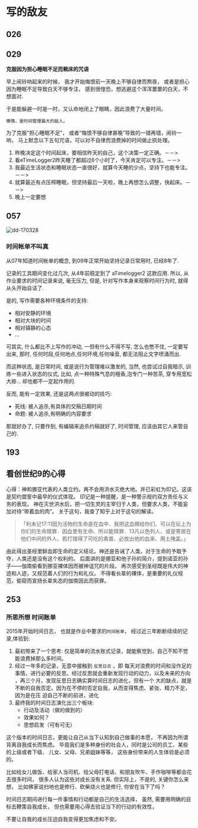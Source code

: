 # 写的敌友

## 026

## 029

**克服因为担心睡眠不足而赖床的咒语**

早上闹铃响起来的时候，
我才开始悔恨前一天晚上不够自律而熬夜，
或者是担心因为睡眠不足导致白天不够专注，
感到很惶恐，想逃避这个浑浑噩噩的白天，不想面对.

于是能躲避一时是一时，又认命地闭上了眼睛，因此浪费了大量时间。

    懒惰，是时间管理最大的敌人。

为了克服“担心睡眠不足”，
或者“悔恨不够自律甚晚”导致的一错再错，闹铃一响，
马上默念以下五句咒语，可以对不自律而浪费掉的时间做止损处理。

1. 昨晚决定这个时间起床，要相信昨天的自己，这个决策一定正确。－－>
1.  看eTimeLogger2昨天睡了都超过6个小时了，今天肯定可以专注。－－>
1.   我最近生活状态和睡眠状态一直很好，就算今天睡的少点，坚持下也能专注。－－>
1.  就算最近有点压榨睡眠，但坚持最后一天啦，晚上再想怎么调整，快起床。－－>
1. 晚上一定要想

## 057

![dd-170328](http://openmindclub.qiniucdn.com/res/tapes/GC4/S10E15gDAMA/dd-170328.jpg?imageView2/2/w/200)

### 时间帐单不叫真

从07年知道时间帐单的概念,
到09年正常开始坚持记录日常用时,
已经8年了.

记录的工具期间变化过几次, 从4年前稳定到了 aTimelogger2 这款应用.
所以, 从作业要求的时间记录来说, 毫无压力,
但是, 针对写作本身来观察时间行为时, 就得从头开始自诘了.

是的, 写作需要各种环境条件的支持:

- 相对安静的环境
- 相对大块的时间
- 相对镇静的心态
- ...

可其实, 什么都比不上写作的冲动,
一但有什么不得不写, 怎么也憋不住, 一定要写出来,
那时, 任何时段,任何地点,任何环境,任何噪音, 都无法阻止文字喷涌而出.

而这种状态, 是日常时间, 或是说行为管理难以激发的,
当然, 也尝试过自我暗示, 训练一些进入状态的仪式,
比如, 点一种特殊气息的檀香,泡专门一种苦茶, 穿专用宽松大褂...
却也都不一定起作用的.

反而, 能有一定效果, 还是这两点很被动的技巧:

- 死线: 被人追杀,有具体的交稿日期时间
- 命题: 被人追杀,有明确的内容要求

那就好办了, 只要作到, 有编辑来追杀约稿就好了,
时间管理, 应该由其它人来管自己的.

## 193

## 看创世纪9的心得
心得：神和挪亚代表的人类立约。再不会用洪水灭绝大地。并已彩虹为印记。这该是契约盟誓中最早的仪式体现。
印记是一种提醒，是一种警示规约双方责任与义务的表现。
神在灭世洪水后，把一切生灵的主宰归于人类，但要求人类，不能妄加对待“带着血的肉”。
关于这句，我查了知乎上对于这句的解读。
>  「利未记17:11因为活物的生命是在血中．我把这血赐给你们、可以在坛上为你们的生命赎罪．因血里有生命、所以能赎罪．13凡以色列人、或是寄居在他们中间的外人、若打猎得了可吃的禽兽、必放出他的血来、用土掩盖。」

由此得出圣经里鲜血即生命的定义结论。神还是告诫了人类，对于生命的予取予夺，人类还是没有这个权利的。
后面讲的是挪亚和他子孙的简介，提到诺亚的孙子——伽南偷看到挪亚裸体因而被神诅咒的片段。
再次感受到圣经既是伟大的神迹和人迹，又规范着人们的行为和礼仪。
不得看长辈的裸体，是重要的礼仪规范，偷窥而宣扬长辈失态的伽南因此而获罪。


## 253

### 所思所想 时间账单

2015年开始时间日志，
也就是作业中要求的`时间账单`，
经过近三年断断续续的记录,体验到:

1. 最初带来了一个思考: 仅是简单的流水账式记录，就能察觉到，自己不知不觉能浪费掉那么多时间。
2. 经过一年多的记录，无意中接触到 `反思日志` ，即 每天对浪费的时间和没作足的事情，进行必要的反思。经过反思就会重新发现行动的动力，以及未来的方向
，再三个月，发现反思日志确实算时间日志的进化，但有一个
大的缺点，就是不断的自我否定。因为在不停的否定自我，从而变得焦虑、紧张、精力不足，因为是在压
迫自己不断的前进，进化
3. 最终我的时间日志演化出三个板块:
    + 行动及活动（做的做到的）
    + 效果如何？
    + 思想启发（可有可无）

这个版本的时间日志，更能让自己从当下认知到自己做事的本愿，
不再因为所谓背离自我成长而焦虑。
毕竟我们是多种身份的社会人，同时是公司的员工、某些的上级或者下级、
儿女、父母、兄弟姐妹等等，
这些身份带来的人生体验是必须的。

比如给女儿做饭、给家人当司机、给父母打电话、和朋友吹牛、手作咖啡等都会花去很多时间，
很多人认为这些对成长没有关系.
但实际上，不是的,
关键你怎么来想，
比如佛家说扫地也是修行、砍柴烧火也是修行,
你安在当下了吗？

时间日志期间进行每一件事情和行动都是自己的生活选择，
虽然, 需要用明确的目标去鞭策自我成长，
但也需要用心得去验证当下的行动的有效性，

不要让自我的成长压迫自我变得更加焦虑和不安。





